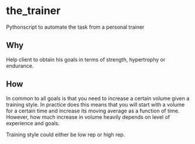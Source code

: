 # the_trainer
Pythonscript to automate the task from a personal trainer 


## Why
Help client to obtain his goals in terms of strength, hypertrophy or endurance.


## How
In common to all goals is that you need to increase a certain volume given a training style. In practice does this means that you will start with a volume for a certain time and increase its moving average as a function of time. However, how much increase in volume heavily depends on level of experience and goals.  


Training style could either be low rep or high rep. 
